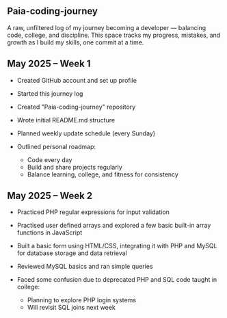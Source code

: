 ## Paia-coding-journey

A raw, unfiltered log of my journey becoming a developer — balancing code, college, and discipline. This space tracks my progress, mistakes, and growth as I build my skills, one commit at a time.


## May 2025 – Week 1 ##

- Created GitHub account and set up profile
- Started this journey log
- Created "Paia-coding-journey" repository
- Wrote initial README.md structure
- Planned weekly update schedule (every Sunday)
  
- Outlined personal roadmap: 

  - Code every day 
  - Build and share projects regularly
  - Balance learning, college, and fitness for consistency


## May 2025 – Week 2 ##

- Practiced PHP regular expressions for input validation  
- Practised user defined arrays and explored a few basic built-in array functions in JavaScript 
- Built a basic form using HTML/CSS, integrating it with PHP and MySQL for database storage and data retrieval
- Reviewed MySQL basics and ran simple queries


- Faced some confusion due to deprecated PHP and SQL code taught in college:

     - Planning to explore PHP login systems 
     - Will revisit SQL joins next week
